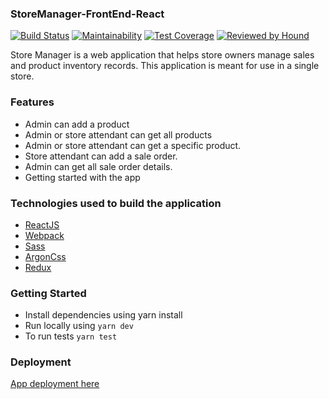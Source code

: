 ### StoreManager-FrontEnd-React
[![Build Status](https://travis-ci.org/mariamiah/Store-Manager-React-Redux.svg?branch=develop)](https://travis-ci.org/mariamiah/Store-Manager-React-Redux)
[![Maintainability](https://api.codeclimate.com/v1/badges/a7c7405806603d145995/maintainability)](https://codeclimate.com/github/mariamiah/Store-Manager-React/maintainability)
[![Test Coverage](https://api.codeclimate.com/v1/badges/a7c7405806603d145995/test_coverage)](https://codeclimate.com/github/mariamiah/Store-Manager-React/test_coverage)
[![Reviewed by Hound](https://img.shields.io/badge/Reviewed_by-Hound-8E64B0.svg)](https://houndci.com)

Store Manager is a web application that helps store owners manage sales and product inventory records. This application is meant for use in a single store.

### Features
- Admin can add a product
- Admin or store attendant can get all products
- Admin or store attendant can get a specific product.
- Store attendant can add a sale order.
- Admin can get all sale order details.
- Getting started with the app

### Technologies used to build the application
- [ReactJS](https://reactjs.org)
- [Webpack](https://webpack.js.org/)
- [Sass](https://sass-lang.com/)
- [ArgonCss](https://demos.creative-tim.com/argon-design-system/docs/getting-started/quick-start.html)
- [Redux](https://redux.js.org/)

### Getting Started
- Install dependencies using yarn install
- Run locally using `yarn dev`
- To run tests `yarn test`

### Deployment
[App deployment here]('https://storemanagerapp.herokuapp.com/')